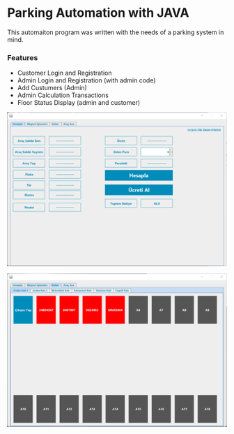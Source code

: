 # Parking Automation with JAVA

This automaiton program was written with the needs of a parking system in mind. <br/>

### Features
* Customer Login and Registration
* Admin Login and Registration (with admin code)
* Add Custumers (Admin)
* Admin Calculation Transactions
* Floor Status Display (admin and customer)


![Admin Calculation and Custumers add](https://github.com/sinandonder/parkingAutomaiton/blob/master/screenshots/adminCalculation.png)

![Admin Floor Control](https://github.com/sinandonder/parkingAutomaiton/blob/master/screenshots/adminFloorControl.png)
